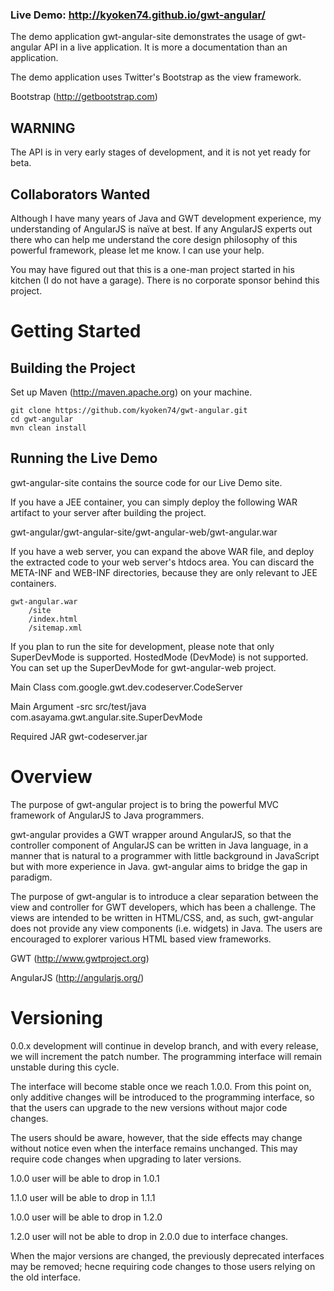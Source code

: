 ### Live Demo: http://kyoken74.github.io/gwt-angular/

The demo application gwt-angular-site demonstrates the usage of gwt-angular API
in a live application. It is more a documentation than an application.

The demo application uses Twitter's Bootstrap as the view framework.

Bootstrap (http://getbootstrap.com)


WARNING
-------
The API is in very early stages of development, and it is not yet ready for
beta.


Collaborators Wanted
--------------------
Although I have many years of Java and GWT development experience, my 
understanding of AngularJS is naïve at best. If any AngularJS experts out there
who can help me understand the core design philosophy of this powerful 
framework, please let me know. I can use your help.

You may have figured out that this is a one-man project started in his kitchen
(I do not have a garage). There is no corporate sponsor behind this project.


Getting Started
===============


Building the Project
--------------------
Set up Maven (http://maven.apache.org) on your machine.
```
git clone https://github.com/kyoken74/gwt-angular.git
cd gwt-angular
mvn clean install
```


Running the Live Demo
---------------------
gwt-angular-site contains the source code for our Live Demo site.

If you have a JEE container, you can simply deploy the following WAR artifact
to your server after building the project.

gwt-angular/gwt-angular-site/gwt-angular-web/gwt-angular.war

If you have a web server, you can expand the above WAR file, and deploy the
extracted code to your web server's htdocs area. You can discard the META-INF
and WEB-INF directories, because they are only relevant to JEE containers.

```
gwt-angular.war
	/site
	/index.html
	/sitemap.xml
```

If you plan to run the site for development, please note that only SuperDevMode
is supported. HostedMode (DevMode) is not supported. You can set up the
SuperDevMode for gwt-angular-web project.

Main Class
	com.google.gwt.dev.codeserver.CodeServer

Main Argument
	-src src/test/java  com.asayama.gwt.angular.site.SuperDevMode

Required JAR
	gwt-codeserver.jar


Overview
========

The purpose of gwt-angular project is to bring the powerful MVC framework of
AngularJS to Java programmers.

gwt-angular provides a GWT wrapper around AngularJS, so that the controller
component of AngularJS can be written in Java language, in a manner that is 
natural to a programmer with little background in JavaScript but with
more experience in Java. gwt-angular aims to bridge the gap in paradigm.

The purpose of gwt-angular is to introduce a clear separation between the view
and controller for GWT developers, which has been a challenge. The views are 
intended to be written in HTML/CSS, and, as such, gwt-angular does not provide 
any view components (i.e. widgets) in Java. The users are  encouraged to 
explorer various HTML based view frameworks.

GWT (http://www.gwtproject.org)

AngularJS (http://angularjs.org/)


Versioning
==========

0.0.x development will continue in develop branch, and with every release, we
will increment the patch number. The programming interface will remain unstable
during this cycle.

The interface will become stable once we reach 1.0.0. From this point on, only
additive changes will be introduced to the programming interface, so that the
users can upgrade to the new versions without major code changes.

The users should be aware, however, that the side effects may change without
notice even when the interface remains unchanged. This may require code changes
when upgrading to later versions.

1.0.0 user will be able to drop in 1.0.1

1.1.0 user will be able to drop in 1.1.1

1.0.0 user will be able to drop in 1.2.0

1.2.0 user will not be able to drop in 2.0.0 due to interface changes.

When the major versions are changed, the previously deprecated interfaces may
be removed; hecne requiring code changes to those users relying on the old 
interface.
